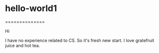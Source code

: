 # hello-world1
==============

Hi

I have no experience related to CS. So it's fresh new start.
I love gratefruit juice and hot tea.
